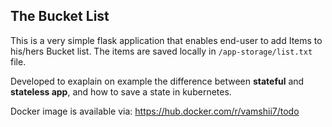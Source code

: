 ## The Bucket List

This is a very simple flask application that enables end-user to add Items to his/hers Bucket list.
The items are saved locally in `/app-storage/list.txt` file.

Developed to exaplain on example the difference between **stateful** and **stateless app**, and how to save a state in kubernetes.

Docker image is available via: https://hub.docker.com/r/vamshii7/todo
